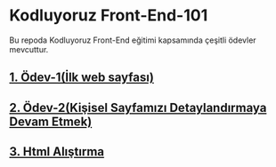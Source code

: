 # Kodluyoruz Front-End-101
Bu repoda Kodluyoruz Front-End eğitimi kapsamında çeşitli ödevler mevcuttur.


## <a href="https://github.com/serkanozsoz/KodluyoruzFrontEnd/tree/master/HtmlHomework1">1. Ödev-1(İlk web sayfası)</a>
## <a href="https://github.com/serkanozsoz/KodluyoruzFrontEnd/tree/master/HtmlHomework2">2. Ödev-2(Kişisel Sayfamızı Detaylandırmaya Devam Etmek)</a>
## <a href="https://github.com/serkanozsoz/KodluyoruzFrontEnd/tree/master/Practices">3. Html Alıştırma</a>


